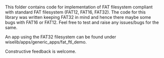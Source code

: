 This folder contains code for implementation of FAT filesystem compliant with standard FAT filesystem (FAT12, FAT16, FAT32).
The code for this library was written keeping FAT32 in mind and hence there maybe some bugs with FAT16 or FAT12. Feel free to test and raise any issues/bugs for the same.

An app using the FAT32 filesystem can be found under wiselib/apps/generic_apps/fat_ftl_demo.

Constructive feedback is welcome.
